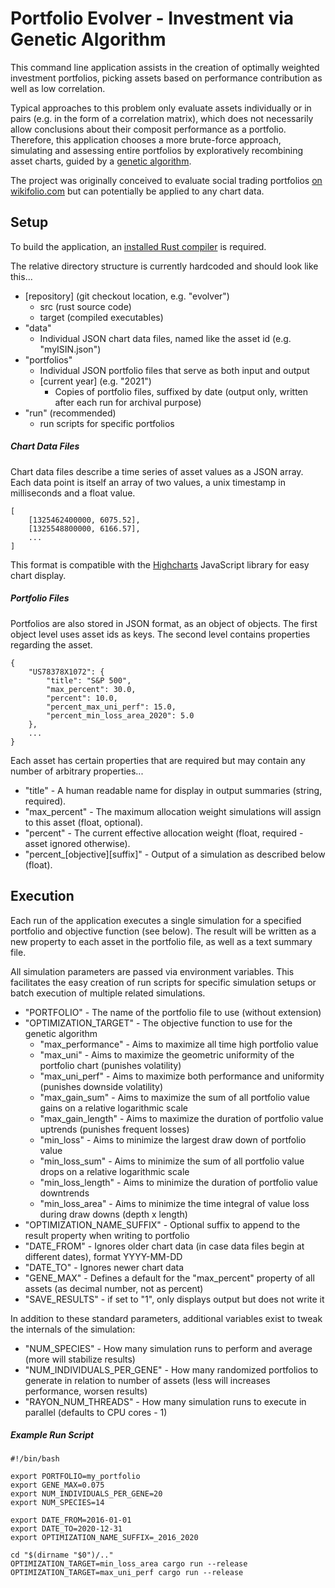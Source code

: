 # Portfolio Evolver - Investment via Genetic Algorithm

This command line application assists in the creation of optimally weighted investment portfolios,
picking assets based on performance contribution as well as low correlation.

Typical approaches to this problem only evaluate assets individually or in pairs (e.g. in the form of a correlation matrix),
which does not necessarily allow conclusions about their composit performance as a portfolio.
Therefore, this application chooses a more brute-force approach, simulating and assessing entire portfolios
by exploratively recombining asset charts, guided by a [genetic algorithm](http://en.wikipedia.org/wiki/Genetic_algorithm).

The project was originally conceived to evaluate social trading portfolios [on wikifolio.com](https://www.wikifolio.com/de/de/p/traderanalyst)
but can potentially be applied to any chart data.

## Setup

To build the application, an [installed Rust compiler](https://www.rust-lang.org/tools/install) is required.

The relative directory structure is currently hardcoded and should look like this...
* [repository] (git checkout location, e.g. "evolver")
  * src (rust source code)
  * target (compiled executables)
* "data"
  * Individual JSON chart data files, named like the asset id (e.g. "myISIN.json")
* "portfolios"
  * Individual JSON portfolio files that serve as both input and output
  * [current year] (e.g. "2021")
    * Copies of portfolio files, suffixed by date (output only, written after each run for archival purpose)
* "run" (recommended)
  * run scripts for specific portfolios

##### Chart Data Files

Chart data files describe a time series of asset values as a JSON array.
Each data point is itself an array of two values, a unix timestamp in milliseconds and a float value.

    [
        [1325462400000, 6075.52],
        [1325548800000, 6166.57],
        ...
    ]

This format is compatible with the [Highcharts](http://www.highcharts.com/) JavaScript library for easy chart display.

##### Portfolio Files

Portfolios are also stored in JSON format, as an object of objects.
The first object level uses asset ids as keys. The second level contains properties regarding the asset.

    {
        "US78378X1072": {
            "title": "S&P 500",
            "max_percent": 30.0,
            "percent": 10.0,
            "percent_max_uni_perf": 15.0,
            "percent_min_loss_area_2020": 5.0
        },
        ...
    }

Each asset has certain properties that are required but may contain any number of arbitrary properties...
* "title" - A human readable name for display in output summaries (string, required).
* "max_percent" - The maximum allocation weight simulations will assign to this asset (float, optional).
* "percent" - The current effective allocation weight (float, required - asset ignored otherwise).
* "percent_[objective][suffix]" - Output of a simulation as described below (float).

## Execution

Each run of the application executes a single simulation for a specified portfolio and objective function (see below).
The result will be written as a new property to each asset in the portfolio file, as well as a text summary file.

All simulation parameters are passed via environment variables. This facilitates the easy creation of run scripts
for specific simulation setups or batch execution of multiple related simulations.
* "PORTFOLIO" - The name of the portfolio file to use (without extension)
* "OPTIMIZATION_TARGET" - The objective function to use for the genetic algorithm
  * "max_performance" - Aims to maximize all time high portfolio value
  * "max_uni" - Aims to maximize the geometric uniformity of the portfolio chart (punishes volatility)
  * "max_uni_perf" - Aims to maximize both performance and uniformity (punishes downside volatility)
  * "max_gain_sum" - Aims to maximize the sum of all portfolio value gains on a relative logarithmic scale
  * "max_gain_length" - Aims to maximize the duration of portfolio value uptrends (punishes frequent losses)
  * "min_loss" - Aims to minimize the largest draw down of portfolio value
  * "min_loss_sum" - Aims to minimize the sum of all portfolio value drops on a relative logarithmic scale
  * "min_loss_length" - Aims to minimize the duration of portfolio value downtrends
  * "min_loss_area" - Aims to minimize the time integral of value loss during draw downs (depth x length)
* "OPTIMIZATION_NAME_SUFFIX" - Optional suffix to append to the result property when writing to portfolio
* "DATE_FROM" - Ignores older chart data (in case data files begin at different dates), format YYYY-MM-DD
* "DATE_TO" - Ignores newer chart data
* "GENE_MAX" - Defines a default for the "max_percent" property of all assets (as decimal number, not as percent) 
* "SAVE_RESULTS" - if set to "1", only displays output but does not write it

In addition to these standard parameters, additional variables exist to tweak the internals of the simulation:
* "NUM_SPECIES" - How many simulation runs to perform and average (more will stabilize results)
* "NUM_INDIVIDUALS_PER_GENE" - How many randomized portfolios to generate in relation to number of assets (less will increases performance, worsen results)
* "RAYON_NUM_THREADS" - How many simulation runs to execute in parallel (defaults to CPU cores - 1)

##### Example Run Script

    #!/bin/bash
    
    export PORTFOLIO=my_portfolio
    export GENE_MAX=0.075
    export NUM_INDIVIDUALS_PER_GENE=20
    export NUM_SPECIES=14
    
    export DATE_FROM=2016-01-01
    export DATE_TO=2020-12-31
    export OPTIMIZATION_NAME_SUFFIX=_2016_2020
    
    cd "$(dirname "$0")/.."
    OPTIMIZATION_TARGET=min_loss_area cargo run --release
    OPTIMIZATION_TARGET=max_uni_perf cargo run --release
